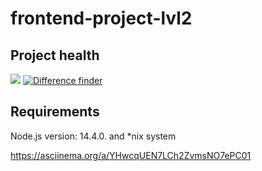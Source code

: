 # frontend-project-lvl2

<h2>Project health</h2>
<a href="https://codeclimate.com/github/WilhelmYakunin/frontend-project-lvl2"><img src="https://api.codeclimate.com/v1/badges/a99a88d28ad37a79dbf6/maintainability" /></a>
<a href="https://github.com/WilhelmYakunin/frontend-project-lvl2/actions"><img src="https://github.com/WilhelmYakunin/frontend-project-lvl2/workflows/cli%20generate%20difference%20project%20of%20lvl-2/badge.svg" alt="Difference finder" style="max-width:100%;"></a></p>

<h2> Requirements </h2>
  <p>Node.js version: 14.4.0. and *nix system</p> 

https://asciinema.org/a/YHwcqUEN7LCh2ZvmsNO7ePC01
